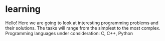 # learning

Hello! Here we are going to look at interesting programming problems and their solutions. The tasks will range from the simplest to the most complex.
Programming languages under consideration: C, C++, Python

